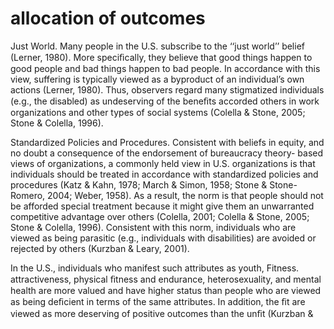 # allocation of outcomes

Just World. Many people in the U.S. subscribe to the ‘‘just world’’ belief (Lerner, 1980). More speciﬁcally, they believe that good things happen to good people and bad things happen to bad people. In accordance with this view, suffering is typically viewed as a byproduct of an individual’s own actions (Lerner, 1980). Thus, observers regard many stigmatized individuals (e.g., the disabled) as undeserving of the beneﬁts accorded others in work organizations and other types of social systems (Colella & Stone, 2005; Stone & Colella, 1996).

Standardized Policies and Procedures. Consistent with beliefs in equity, and no doubt a consequence of the endorsement of bureaucracy theory- based views of organizations, a commonly held view in U.S. organizations is that individuals should be treated in accordance with standardized policies and procedures (Katz & Kahn, 1978; March & Simon, 1958; Stone & Stone-Romero, 2004; Weber, 1958). As a result, the norm is that people should not be afforded special treatment because it might give them an unwarranted competitive advantage over others (Colella, 2001; Colella & Stone, 2005; Stone & Colella, 1996). Consistent with this norm, individuals who are viewed as being parasitic (e.g., individuals with disabilities) are avoided or rejected by others (Kurzban & Leary, 2001).

In the U.S., individuals who manifest such attributes as youth, Fitness. attractiveness, physical ﬁtness and endurance, heterosexuality, and mental health are more valued and have higher status than people who are viewed as being deﬁcient in terms of the same attributes. In addition, the ﬁt are viewed as more deserving of positive outcomes than the unﬁt (Kurzban &